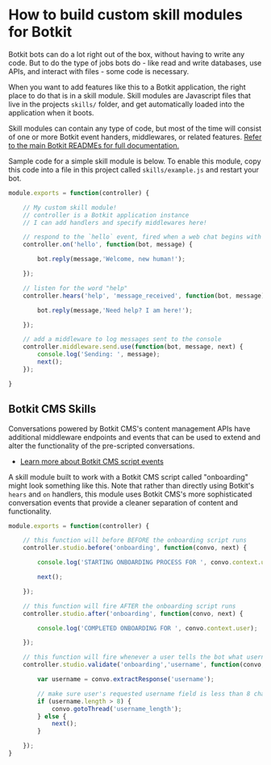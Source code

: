 # How to build custom skill modules for Botkit

Botkit bots can do a lot right out of the box, without having to write any code.
But to do the type of jobs bots do - like read and write databases, use APIs,
and interact with files - some code is necessary.

When you want to add features like this to a Botkit application,
the right place to do that is in a skill module.
Skill modules are Javascript files that live in the projects `skills/` folder,
and get automatically loaded into the application when it boots.

Skill modules can contain any type of code, but most of the time will consist
of one or more Botkit event handers, middlewares, or related features. [Refer to the main Botkit READMEs for full documentation.](https://botkit.ai/docs/core.html)

Sample code for a simple skill module is below. To enable this module, copy this code into a file in this project called `skills/example.js` and restart your bot.

```js
module.exports = function(controller) {

    // My custom skill module!
    // controller is a Botkit application instance
    // I can add handlers and specify middlewares here!

    // respond to the `hello` event, fired when a web chat begins with a new user
    controller.on('hello', function(bot, message) {

        bot.reply(message,'Welcome, new human!');

    });

    // listen for the word "help"
    controller.hears('help', 'message_received', function(bot, message) {

        bot.reply(message,'Need help? I am here!');

    });

    // add a middleware to log messages sent to the console
    controller.middleware.send.use(function(bot, message, next) {
        console.log('Sending: ', message);
        next();
    });

}
```

## Botkit CMS Skills

Conversations powered by Botkit CMS's content management APIs have additional middleware endpoints and events that can be used to extend and alter the functionality of the pre-scripted conversations.

* [Learn more about Botkit CMS script events](https://botkit.ai/docs/readme-studio.html#controllerstudiobefore)

A skill module built to work with a Botkit CMS script called "onboarding" might look something like this. Note that rather than directly using Botkit's `hears` and `on` handlers, this module uses Botkit CMS's more sophisticated conversation events that provide a cleaner separation of content and functionality.

```js
module.exports = function(controller) {

    // this function will before BEFORE the onboarding script runs
    controller.studio.before('onboarding', function(convo, next) {

        console.log('STARTING ONBOARDING PROCESS FOR ', convo.context.user);

        next();

    });

    // this function will fire AFTER the onboarding script runs
    controller.studio.after('onboarding', function(convo, next) {

        console.log('COMPLETED ONBOARDING FOR ', convo.context.user);

    });

    // this function will fire whenever a user tells the bot what username they desire
    controller.studio.validate('onboarding','username', function(convo, next) {

        var username = convo.extractResponse('username');

        // make sure user's requested username field is less than 8 chars
        if (username.length > 8) {
            convo.gotoThread('username_length');
        } else {
            next();
        }

    });
}
```
